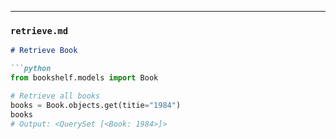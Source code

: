 
---

### **`retrieve.md`**

```markdown
# Retrieve Book

```python
from bookshelf.models import Book

# Retrieve all books
books = Book.objects.get(titie="1984")
books
# Output: <QuerySet [<Book: 1984>]>

